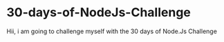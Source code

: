 # 30-days-of-NodeJs-Challenge
Hii, i am going to challenge myself with the 30 days of Node.Js Challenge

